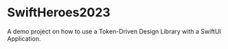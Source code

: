 # SwiftHeroes2023
A demo project on how to use a Token-Driven Design Library with a SwiftUI Application.
